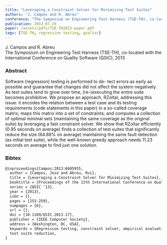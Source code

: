 ```yaml
---
title: "Leveraging a Constraint Solver for Minimizing Test Suites"
authors: "J. Campos and R. Abreu"
conference: "The Symposium on Engineering Test Harness (TSE-TH), co-located with the International Conference on Quality Software (QSIC), 2013"
publication: 2013-07-29
paper: /assets/pdfs/TSE-TH2013-paper.pdf
tags: [TSE-TH, regression testing, gzoltar]
---
```


<!-- Excerpt -->
J. Campos and R. Abreu  
The Symposium on Engineering Test Harness (TSE-TH), co-located with the International Conference on Quality Software (QSIC), 2013


### Abstract

Software (regression) testing is performed to de- tect errors as early as possible and guarantee that changes did not affect the system negatively. As test suites tend to grow over time, (re-)executing the entire suite becomes prohibitive. We propose an approach, RZoltar, addressing this issue: it encodes the relation between a test case and its testing requirements (code statements in this paper) in a so-called coverage matrix; maps this matrix into a set of constraints; and computes a collection of optimal minimal sets (maintaining the same coverage as the original suite) by leveraging a fast constraint solver. We show that RZoltar efficiently (0.95 seconds on average) finds a collection of test suites that significantly reduce the size (64.88% on average) maintaining the same fault detection (as initial test suite), while the well-known greedy approach needs 11.23 seconds on average to find just one solution.

### Bibtex

```tex
@inproceedings{Campos:2013:6605935,
  author = {Campos, Jose and Abreu, Rui},
  title = {Leveraging a Constraint Solver for Minimizing Test Suites},
  booktitle = {Proceedings of the 13th International Conference on Quality Software},
  series = {QSIC '13},
  year = {2013},
  isbn = {},
  pages = {253-259},
  numpages = {6},
  url = {},
  doi = {10.1109/QSIC.2013.17},
  publisher = {IEEE Computer Society},
  address = {Washington, DC, USA},
  keywords = {Regression testing, constraint solver, empirical evaluation, fault detection,
  test suite reduction,
}
```
